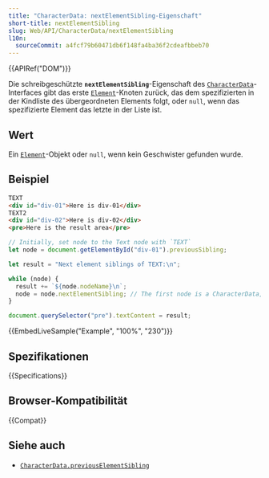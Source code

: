 ```yaml
---
title: "CharacterData: nextElementSibling-Eigenschaft"
short-title: nextElementSibling
slug: Web/API/CharacterData/nextElementSibling
l10n:
  sourceCommit: a4fcf79b60471db6f148fa4ba36f2cdeafbbeb70
---
```


{{APIRef("DOM")}}

Die schreibgeschützte **`nextElementSibling`**-Eigenschaft des [`CharacterData`](/de/docs/Web/API/CharacterData)-Interfaces
gibt das erste [`Element`](/de/docs/Web/API/Element)-Knoten zurück, das dem spezifizierten in der Kindliste des übergeordneten Elements folgt, oder `null`, wenn das spezifizierte Element das letzte in der Liste ist.

## Wert

Ein [`Element`](/de/docs/Web/API/Element)-Objekt oder `null`, wenn kein Geschwister gefunden wurde.

## Beispiel

```html
TEXT
<div id="div-01">Here is div-01</div>
TEXT2
<div id="div-02">Here is div-02</div>
<pre>Here is the result area</pre>
```

```js
// Initially, set node to the Text node with `TEXT`
let node = document.getElementById("div-01").previousSibling;

let result = "Next element siblings of TEXT:\n";

while (node) {
  result += `${node.nodeName}\n`;
  node = node.nextElementSibling; // The first node is a CharacterData, the others Element objects
}

document.querySelector("pre").textContent = result;
```

{{EmbedLiveSample("Example", "100%", "230")}}

## Spezifikationen

{{Specifications}}

## Browser-Kompatibilität

{{Compat}}

## Siehe auch

- [`CharacterData.previousElementSibling`](/de/docs/Web/API/CharacterData/previousElementSibling)
